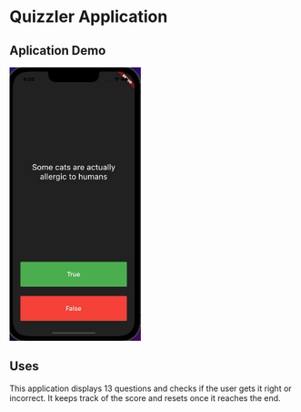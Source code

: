 # Quizzler Application

## Aplication Demo

![alt text](images/application_demo.gif)


## Uses 

This application displays 13 questions and checks if the user gets it right or incorrect. It keeps track of the score and resets once it reaches the end. 
